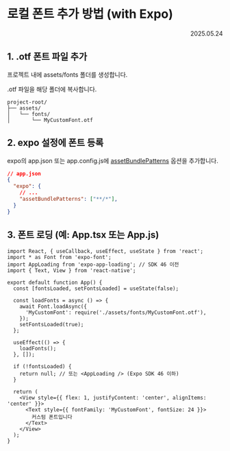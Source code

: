 # 로컬 폰트 추가 방법 (with Expo)

<div align="right">2025.05.24</div>

## 1. .otf 폰트 파일 추가
프로젝트 내에 assets/fonts 폴더를 생성합니다.

.otf 파일을 해당 폴더에 복사합니다. 

```
project-root/
├── assets/
│   └── fonts/
│       └── MyCustomFont.otf
```


## 2. expo 설정에 폰트 등록
expo의 app.json 또는 app.config.js에 [assetBundlePatterns](../assetBundlePatterns/Readme.md) 옵션을 추가합니다.

```json
// app.json
{
  "expo": {
    // ...
    "assetBundlePatterns": ["**/*"],
  }
}
```


## 3. 폰트 로딩 (예: App.tsx 또는 App.js)
```tsx
import React, { useCallback, useEffect, useState } from 'react';
import * as Font from 'expo-font';
import AppLoading from 'expo-app-loading'; // SDK 46 이전
import { Text, View } from 'react-native';

export default function App() {
  const [fontsLoaded, setFontsLoaded] = useState(false);

  const loadFonts = async () => {
    await Font.loadAsync({
      'MyCustomFont': require('./assets/fonts/MyCustomFont.otf'),
    });
    setFontsLoaded(true);
  };

  useEffect(() => {
    loadFonts();
  }, []);

  if (!fontsLoaded) {
    return null; // 또는 <AppLoading /> (Expo SDK 46 이하)
  }

  return (
    <View style={{ flex: 1, justifyContent: 'center', alignItems: 'center' }}>
      <Text style={{ fontFamily: 'MyCustomFont', fontSize: 24 }}>
        커스텀 폰트입니다
      </Text>
    </View>
  );
}
```